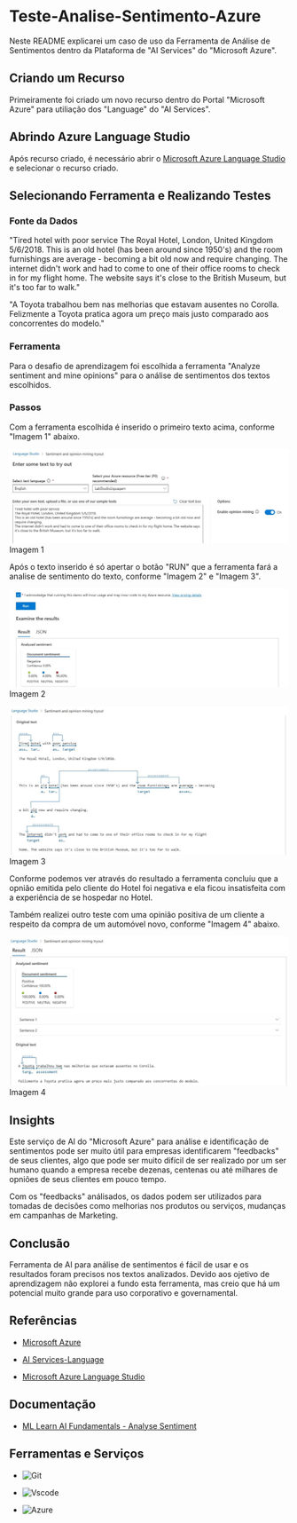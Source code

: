 # Teste-Analise-Sentimento-Azure

Neste README explicarei um caso de uso da Ferramenta de Análise de Sentimentos dentro da Plataforma de "AI Services" do "Microsoft Azure".

## Criando um Recurso

Primeiramente foi criado um novo recurso dentro do Portal "Microsoft Azure" para utiliação dos "Language" do "AI Services".

## Abrindo Azure Language Studio

Após recurso criado, é necessário abrir o [Microsoft Azure Language Studio](https://language.cognitive.azure.com) e selecionar o recurso criado.

## Selecionando Ferramenta e Realizando Testes

### Fonte da Dados

"Tired hotel with poor service
The Royal Hotel, London, United Kingdom 5/6/2018.
This is an old hotel (has been around since 1950's) and the room furnishings are average - becoming a bit old now and require changing.
The internet didn't work and had to come to one of their office rooms to check in for my flight home. The website says it's close to the British Museum, but it's too far to walk."

"A Toyota trabalhou bem nas melhorias que estavam ausentes no Corolla.
Felizmente a Toyota pratica agora um preço mais justo comparado aos concorrentes do modelo."

### Ferramenta

Para o desafio de aprendizagem foi escolhida a ferramenta "Analyze sentiment and mine opinions" para o análise de sentimentos dos textos escolhidos.

### Passos

Com a ferramenta escolhida é inserido o primeiro texto acima, conforme "Imagem 1" abaixo.

<img src="Outputs/Insercao-texto.JPG">Imagem 1

Após o texto inserido é só apertar o botão "RUN" que a ferramenta fará a analise de sentimento do texto, conforme "Imagem 2" e "Imagem 3".

<img src="Outputs/Resultado1.JPG">Imagem 2


<img src="Outputs/Resultado2.JPG">Imagem 3

Conforme podemos ver através do resultado a ferramenta concluiu que a opnião emitida pelo cliente do Hotel foi negativa e ela ficou insatisfeita com a experiência de se hospedar no Hotel.

Também realizei outro teste com uma opinião positiva de um cliente a respeito da compra de um automóvel novo, conforme "Imagem 4" abaixo.

<img src="Outputs/Analise-Sentimento-Positivo.JPG">Imagem 4

## Insights

Este serviço de AI do "Microsoft Azure" para análise e identificação de sentimentos pode ser muito útil para empresas identificarem "feedbacks" de seus clientes, algo que pode ser muito difícil de ser realizado por um ser humano quando a empresa recebe dezenas, centenas ou até milhares de opniões de seus clientes em pouco tempo.

Com os "feedbacks" análisados, os dados podem ser utilizados para tomadas de decisões como melhorias nos produtos ou serviços, mudanças em campanhas de Marketing.

## Conclusão

Ferramenta de AI para análise de sentimentos é fácil de usar e os resultados foram precisos nos textos analizados. Devido aos ojetivo de aprendizagem não explorei a fundo esta ferramenta, mas creio que há um potencial muito grande para uso corporativo e governamental.

## Referências

- [Microsoft Azure](https://azure.microsoft.com)

- [AI Services-Language](https://azure.microsoft.com/pt-br/products/ai-services/ai-language/)

- [Microsoft Azure Language Studio](https://language.cognitive.azure.com/)

## Documentação

- [ML Learn AI Fundamentals - Analyse Sentiment](https://microsoftlearning.github.io/mslearn-ai-fundamentals/Instructions/Labs/06-text-analysis.html)

## Ferramentas e Serviços

- ![Git](https://img.shields.io/badge/GIT-E44C30?style=for-the-badge&logo=git&logoColor=white)

- ![Vscode](https://img.shields.io/badge/Vscode-007ACC?style=for-the-badge&logo=visual-studio-code&logoColor=white)

- ![Azure](https://img.shields.io/badge/Azure-blue?style=for-the-badge&logo=microsoft%20azure&logoColor=blue&labelColor=FFFFFF&link=https%3A%2F%2Fimages.app.goo.gl%2FK7PN1jYJd57x4q7A8)